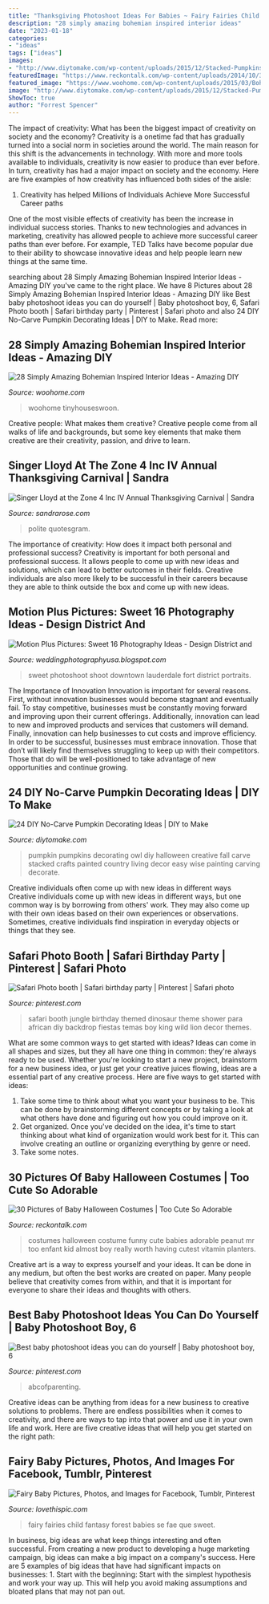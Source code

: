 ```yaml
---
title: "Thanksgiving Photoshoot Ideas For Babies ~ Fairy Fairies Child Fantasy Forest Babies Se Fae Que Sweet"
description: "28 simply amazing bohemian inspired interior ideas"
date: "2023-01-18"
categories:
- "ideas"
tags: ["ideas"]
images:
- "http://www.diytomake.com/wp-content/uploads/2015/12/Stacked-Pumpkins.jpg"
featuredImage: "https://www.reckontalk.com/wp-content/uploads/2014/10/30-Pictures-of-Baby-Halloween-Costumes-Too-Cute-So-Adorable-2.jpeg"
featured_image: "https://www.woohome.com/wp-content/uploads/2015/03/Boho-Chic-Interior-woohome-22.jpg"
image: "http://www.diytomake.com/wp-content/uploads/2015/12/Stacked-Pumpkins.jpg"
ShowToc: true
author: "Forrest Spencer"
---
```



The impact of creativity: What has been the biggest impact of creativity on society and the economy?
Creativity is a onetime fad that has gradually turned into a social norm in societies around the world. The main reason for this shift is the advancements in technology. With more and more tools available to individuals, creativity is now easier to produce than ever before. In turn, creativity has had a major impact on society and the economy. Here are five examples of how creativity has influenced both sides of the aisle:
1) Creativity has helped Millions of Individuals Achieve More Successful Career paths

One of the most visible effects of creativity has been the increase in individual success stories. Thanks to new technologies and advances in marketing, creativity has allowed people to achieve more successful career paths than ever before. For example, TED Talks have become popular due to their ability to showcase innovative ideas and help people learn new things at the same time.

	

		
searching about 28 Simply Amazing Bohemian Inspired Interior Ideas - Amazing DIY you've came to the right place. We have 8 Pictures about 28 Simply Amazing Bohemian Inspired Interior Ideas - Amazing DIY like Best baby photoshoot ideas you can do yourself | Baby photoshoot boy, 6, Safari Photo booth | Safari birthday party | Pinterest | Safari photo and also 24 DIY No-Carve Pumpkin Decorating Ideas | DIY to Make. Read more:
		
    
## 28 Simply Amazing Bohemian Inspired Interior Ideas - Amazing DIY

<img loading=lazy src="https://www.woohome.com/wp-content/uploads/2015/03/Boho-Chic-Interior-woohome-22.jpg" onerror="this.onerror=null;this.src='https://tse3.mm.bing.net/th?id=OIP.VPubcnIYYnb-2TGGREZhvQHaLJ&amp;pid=15.1';" alt="28 Simply Amazing Bohemian Inspired Interior Ideas - Amazing DIY">

_Source: woohome.com_

>woohome tinyhouseswoon. 

	

Creative people: What makes them creative?
Creative people come from all walks of life and backgrounds, but some key elements that make them creative are their creativity, passion, and drive to learn.

    
## Singer Lloyd At The Zone 4 Inc IV Annual Thanksgiving Carnival | Sandra

<img loading=lazy src="https://sandrarose.com/wp-content/uploads/2010/11/1103464850_NxGNt-XL.jpg" onerror="this.onerror=null;this.src='https://tse1.mm.bing.net/th?id=OIP.xV_80wy_llmbcEtV0FGCgQHaNM&amp;pid=15.1';" alt="Singer Lloyd at the Zone 4 Inc IV Annual Thanksgiving Carnival | Sandra">

_Source: sandrarose.com_

>polite quotesgram. 

	

The importance of creativity: How does it impact both personal and professional success?
Creativity is important for both personal and professional success. It allows people to come up with new ideas and solutions, which can lead to better outcomes in their fields. Creative individuals are also more likely to be successful in their careers because they are able to think outside the box and come up with new ideas.

    
## Motion Plus Pictures: Sweet 16 Photography Ideas - Design District And

<img loading=lazy src="http://1.bp.blogspot.com/-kIX8Rbz_suY/UUTmkxec0tI/AAAAAAAAbJ0/g4zXREgiAFw/s1600/Photoshoot+Sabrina&#039;s+daughter403.jpg" onerror="this.onerror=null;this.src='https://tse1.mm.bing.net/th?id=OIP.x-9kMl_KxfQ6xJe5seR3xAHaLK&amp;pid=15.1';" alt="Motion Plus Pictures: Sweet 16 Photography Ideas - Design District and">

_Source: weddingphotographyusa.blogspot.com_

>sweet photoshoot shoot downtown lauderdale fort district portraits. 

	

The Importance of Innovation
Innovation is important for several reasons. First, without innovation businesses would become stagnant and eventually fail. To stay competitive, businesses must be constantly moving forward and improving upon their current offerings. Additionally, innovation can lead to new and improved products and services that customers will demand. Finally, innovation can help businesses to cut costs and improve efficiency.
In order to be successful, businesses must embrace innovation. Those that don’t will likely find themselves struggling to keep up with their competitors. Those that do will be well-positioned to take advantage of new opportunities and continue growing.

    
## 24 DIY No-Carve Pumpkin Decorating Ideas | DIY To Make

<img loading=lazy src="http://www.diytomake.com/wp-content/uploads/2015/12/Stacked-Pumpkins.jpg" onerror="this.onerror=null;this.src='https://tse4.mm.bing.net/th?id=OIP.n4Mis3ogfKkhCr32GVmVZQHaK9&amp;pid=15.1';" alt="24 DIY No-Carve Pumpkin Decorating Ideas | DIY to Make">

_Source: diytomake.com_

>pumpkin pumpkins decorating owl diy halloween creative fall carve stacked crafts painted country living decor easy wise painting carving decorate. 

	

Creative individuals often come up with new ideas in different ways
Creative individuals come up with new ideas in different ways, but one common way is by borrowing from others' work. They may also come up with their own ideas based on their own experiences or observations. Sometimes, creative individuals find inspiration in everyday objects or things that they see.

    
## Safari Photo Booth | Safari Birthday Party | Pinterest | Safari Photo

<img loading=lazy src="https://s-media-cache-ak0.pinimg.com/736x/24/de/45/24de451717d60114860710dbfd0f65d1.jpg" onerror="this.onerror=null;this.src='https://tse4.mm.bing.net/th?id=OIP.ZygJ2ZGgKrLgKwD2MdxlpQHaJ3&amp;pid=15.1';" alt="Safari Photo booth | Safari birthday party | Pinterest | Safari photo">

_Source: pinterest.com_

>safari booth jungle birthday themed dinosaur theme shower para african diy backdrop fiestas temas boy king wild lion decor themes. 

	

What are some common ways to get started with ideas?
Ideas can come in all shapes and sizes, but they all have one thing in common: they're always ready to be used. Whether you're looking to start a new project, brainstorm for a new business idea, or just get your creative juices flowing, ideas are a essential part of any creative process. Here are five ways to get started with ideas: 
1. Take some time to think about what you want your business to be. This can be done by brainstorming different concepts or by taking a look at what others have done and figuring out how you could improve on it. 
2. Get organized. Once you've decided on the idea, it's time to start thinking about what kind of organization would work best for it. This can involve creating an outline or organizing everything by genre or need. 
3. Take some notes.

    
## 30 Pictures Of Baby Halloween Costumes | Too Cute So Adorable

<img loading=lazy src="https://www.reckontalk.com/wp-content/uploads/2014/10/30-Pictures-of-Baby-Halloween-Costumes-Too-Cute-So-Adorable-2.jpeg" onerror="this.onerror=null;this.src='https://tse4.mm.bing.net/th?id=OIP.nomp-mlfg6NXSDts1ieyVgHaJ4&amp;pid=15.1';" alt="30 Pictures of Baby Halloween Costumes | Too Cute So Adorable">

_Source: reckontalk.com_

>costumes halloween costume funny cute babies adorable peanut mr too enfant kid almost boy really worth having cutest vitamin planters. 

	

Creative art is a way to express yourself and your ideas. It can be done in any medium, but often the best works are created on paper. Many people believe that creativity comes from within, and that it is important for everyone to share their ideas and thoughts with others.

    
## Best Baby Photoshoot Ideas You Can Do Yourself | Baby Photoshoot Boy, 6

<img loading=lazy src="https://i.pinimg.com/736x/8b/33/8d/8b338da2dde31c237360c0d76e94907e.jpg" onerror="this.onerror=null;this.src='https://tse3.mm.bing.net/th?id=OIP.6oGLLqtxvHLT6hydA7FjmwHaLF&amp;pid=15.1';" alt="Best baby photoshoot ideas you can do yourself | Baby photoshoot boy, 6">

_Source: pinterest.com_

>abcofparenting. 

	

Creative ideas can be anything from ideas for a new business to creative solutions to problems. There are endless possibilities when it comes to creativity, and there are ways to tap into that power and use it in your own life and work. Here are five creative ideas that will help you get started on the right path: 

    
## Fairy Baby Pictures, Photos, And Images For Facebook, Tumblr, Pinterest

<img loading=lazy src="http://www.lovethispic.com/uploaded_images/32124-Fairy-Baby.jpg" onerror="this.onerror=null;this.src='https://tse4.mm.bing.net/th?id=OIP.Uj4kX8oAfVcZCQWxYgBUTQHaKL&amp;pid=15.1';" alt="Fairy Baby Pictures, Photos, and Images for Facebook, Tumblr, Pinterest">

_Source: lovethispic.com_

>fairy fairies child fantasy forest babies se fae que sweet. 

	

In business, big ideas are what keep things interesting and often successful. From creating a new product to developing a huge marketing campaign, big ideas can make a big impact on a company's success. Here are 5 examples of big ideas that have had significant impacts on businesses: 1. Start with the beginning: Start with the simplest hypothesis and work your way up. This will help you avoid making assumptions and bloated plans that may not pan out. 
